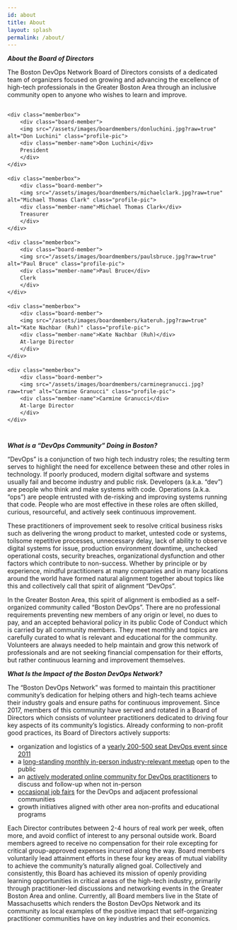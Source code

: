 ```yaml
---
id: about
title: About
layout: splash
permalink: /about/
---
```


<style type="text/css">
.flexbox {
  display: flex;
}
img.profile-pic {
    border-radius: 50%;
    border: 1px solid #ccc;
    max-width:150px;
}
div.board-member {
    text-align: center;
}
div.memberbox {
    flex:1;align-self:flex-start;max-width:250px;padding-right:2em;
}
div.board-members {
    margin-bottom: 2em;
}
.member-name {
    margin-top: 1em;
    font-weight: bold;
}
</style>

***About the Board of Directors***

The Boston DevOps Network Board of Directors consists of a dedicated team of organizers focused on growing and advancing the excellence of high-tech professionals in the Greater Boston Area through an inclusive community open to anyone who wishes to learn and improve.


<div class="flexbox board-members">

    <div class="memberbox">
        <div class="board-member">
        <img src="/assets/images/boardmembers/donluchini.jpg?raw=true" alt="Don Luchini" class="profile-pic">
        <div class="member-name">Don Luchini</div>
        President
        </div>
    </div>

    <div class="memberbox">
        <div class="board-member">
        <img src="/assets/images/boardmembers/michaelclark.jpg?raw=true" alt="Michael Thomas Clark" class="profile-pic">
        <div class="member-name">Michael Thomas Clark</div>
        Treasurer
        </div>
    </div>

    <div class="memberbox">
        <div class="board-member">
        <img src="/assets/images/boardmembers/paulsbruce.jpg?raw=true" alt="Paul Bruce" class="profile-pic">
        <div class="member-name">Paul Bruce</div>
        Clerk
        </div>
    </div>

    <div class="memberbox">
        <div class="board-member">
        <img src="/assets/images/boardmembers/kateruh.jpg?raw=true" alt="Kate Nachbar (Ruh)" class="profile-pic">
        <div class="member-name">Kate Nachbar (Ruh)</div>
        At-large Director
        </div>
    </div>

    <div class="memberbox">
        <div class="board-member">
        <img src="/assets/images/boardmembers/carminegranucci.jpg?raw=true" alt="Carmine Granucci" class="profile-pic">
        <div class="member-name">Carmine Granucci</div>
        At-large Director
        </div>
    </div>

</div>



***What is a “DevOps Community” Doing in Boston?***
 
“DevOps” is a conjunction of two high tech industry roles; the resulting term serves to highlight the need for excellence between these and other roles in technology. If poorly produced, modern digital software and systems usually fail and become industry and public risk. Developers (a.k.a. “dev”) are people who think and make systems with code. Operations (a.k.a. “ops”) are people entrusted with de-risking and improving systems running that code. People who are most effective in these roles are often skilled, curious, resourceful, and actively seek continuous improvement.
 
These practitioners of improvement seek to resolve critical business risks such as delivering the wrong product to market, untested code or systems, toilsome repetitive processes, unnecessary delay, lack of ability to observe digital systems for issue, production environment downtime, unchecked operational costs, security breaches, organizational dysfunction and other factors which contribute to non-success. Whether by principle or by experience, mindful practitioners at many companies and in many locations around the world have formed natural alignment together about topics like this and collectively call that spirit of alignment “DevOps”.
 
In the Greater Boston Area, this spirit of alignment is embodied as a self-organized community called “Boston DevOps”. There are no professional requirements preventing new members of any origin or level, no dues to pay, and an accepted behavioral policy in its public Code of Conduct which is carried by all community members. They meet monthly and topics are carefully curated to what is relevant and educational for the community. Volunteers are always needed to help maintain and grow this network of professionals and are not seeking financial compensation for their efforts, but rather continuous learning and improvement themselves.
 
 
***What Is the Impact of the Boston DevOps Network?***
 
The “Boston DevOps Network” was formed to maintain this practitioner community’s dedication for helping others and high-tech teams achieve their industry goals and ensure paths for continuous improvement. Since 2017, members of this community have served and rotated in a Board of Directors which consists of volunteer practitioners dedicated to driving four key aspects of its community’s logistics. Already conforming to non-profit good practices, its Board of Directors actively supports:

* organization and logistics of a [yearly 200-500 seat DevOps event since 2011](https://devopsdays.org/events/2024-boston/welcome/)
* a [long-standing monthly in-person industry-relevant meetup](https://www.meetup.com/boston-devops/) open to the public
* an [actively moderated online community for DevOps practitioners](https://bostondevops.github.io/) to discuss and follow-up when not in-person
* [occasional job fairs](/job-fair/) for the DevOps and adjacent professional communities
* growth initiatives aligned with other area non-profits and educational programs

Each Director contributes between 2-4 hours of real work per week, often more, and avoid conflict of interest to any personal outside work. Board members agreed to receive no compensation for their role excepting for critical group-approved expenses incurred along the way. Board members voluntarily lead attainment efforts in these four key areas of mutual viability to achieve the community’s naturally aligned goal. Collectively and consistently, this Board has achieved its mission of openly providing learning opportunities in critical areas of the high-tech industry, primarily through practitioner-led discussions and networking events in the Greater Boston Area and online. Currently, all Board members live in the State of Massachusetts which renders the Boston DevOps Network and its community as local examples of the positive impact that self-organizing practitioner communities have on key industries and their economics.

